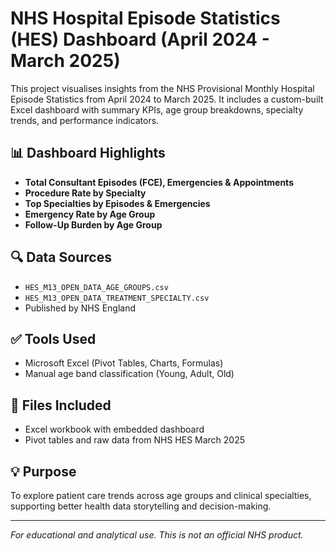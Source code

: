 # NHS Hospital Episode Statistics (HES) Dashboard (April 2024 - March 2025)

This project visualises insights from the NHS Provisional Monthly Hospital Episode Statistics from April 2024 to March 2025. It includes a custom-built Excel dashboard with summary KPIs, age group breakdowns, specialty trends, and performance indicators.

## 📊 Dashboard Highlights
- **Total Consultant Episodes (FCE), Emergencies & Appointments**
- **Procedure Rate by Specialty**
- **Top Specialties by Episodes & Emergencies**
- **Emergency Rate by Age Group**
- **Follow-Up Burden by Age Group**

## 🔍 Data Sources
- `HES_M13_OPEN_DATA_AGE_GROUPS.csv`
- `HES_M13_OPEN_DATA_TREATMENT_SPECIALTY.csv`
- Published by NHS England

## ✅ Tools Used
- Microsoft Excel (Pivot Tables, Charts, Formulas)
- Manual age band classification (Young, Adult, Old)

## 📁 Files Included
- Excel workbook with embedded dashboard
- Pivot tables and raw data from NHS HES March 2025

## 💡 Purpose
To explore patient care trends across age groups and clinical specialties, supporting better health data storytelling and decision-making.

---

*For educational and analytical use. This is not an official NHS product.*
